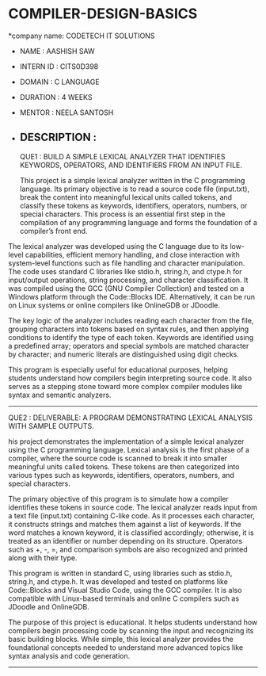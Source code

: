 # COMPILER-DESIGN-BASICS

*company name: CODETECH IT SOLUTIONS 
* NAME : AASHISH SAW
* INTERN ID : CITS0D398
* DOMAIN : C LANGUAGE
* DURATION : 4 WEEKS
* MENTOR : NEELA SANTOSH 
* DESCRIPTION :
  ------------------------------------------------------------------------------------------------------------------------------------------------------------------------------------------------------

  QUE1 : BUILD A SIMPLE LEXICAL ANALYZER
THAT IDENTIFIES KEYWORDS,
OPERATORS, AND IDENTIFIERS
FROM AN INPUT FILE.

  This project is a simple lexical analyzer written in the C programming language. Its primary objective is to read a source code file (input.txt), break the content into meaningful lexical units called tokens, and classify these tokens as keywords, identifiers, operators, numbers, or special characters. This process is an essential first step in the compilation of any programming language and forms the foundation of a compiler’s front end.

The lexical analyzer was developed using the C language due to its low-level capabilities, efficient memory handling, and close interaction with system-level functions such as file handling and character manipulation. The code uses standard C libraries like stdio.h, string.h, and ctype.h for input/output operations, string processing, and character classification. It was compiled using the GCC (GNU Compiler Collection) and tested on a Windows platform through the Code::Blocks IDE. Alternatively, it can be run on Linux systems or online compilers like OnlineGDB or JDoodle.

The key logic of the analyzer includes reading each character from the file, grouping characters into tokens based on syntax rules, and then applying conditions to identify the type of each token. Keywords are identified using a predefined array; operators and special symbols are matched character by character; and numeric literals are distinguished using digit checks.

This program is especially useful for educational purposes, helping students understand how compilers begin interpreting source code. It also serves as a stepping stone toward more complex compiler modules like syntax and semantic analyzers.

------------------------------------------------------------------------------------------------------------------------------------------------------------------------------------------------------------

QUE2 : DELIVERABLE: A PROGRAM
DEMONSTRATING LEXICAL ANALYSIS
WITH SAMPLE OUTPUTS.

his project demonstrates the implementation of a simple lexical analyzer using the C programming language. Lexical analysis is the first phase of a compiler, where the source code is scanned to break it into smaller meaningful units called tokens. These tokens are then categorized into various types such as keywords, identifiers, operators, numbers, and special characters.

The primary objective of this program is to simulate how a compiler identifies these tokens in source code. The lexical analyzer reads input from a text file (input.txt) containing C-like code. As it processes each character, it constructs strings and matches them against a list of keywords. If the word matches a known keyword, it is classified accordingly; otherwise, it is treated as an identifier or number depending on its structure. Operators such as +, -, =, and comparison symbols are also recognized and printed along with their type.

This program is written in standard C, using libraries such as stdio.h, string.h, and ctype.h. It was developed and tested on platforms like Code::Blocks and Visual Studio Code, using the GCC compiler. It is also compatible with Linux-based terminals and online C compilers such as JDoodle and OnlineGDB.

The purpose of this project is educational. It helps students understand how compilers begin processing code by scanning the input and recognizing its basic building blocks. While simple, this lexical analyzer provides the foundational concepts needed to understand more advanced topics like syntax analysis and code generation.

--------------------------------------------------------------------------------------------------------------------------------------------------------------------------------------------------------------------
